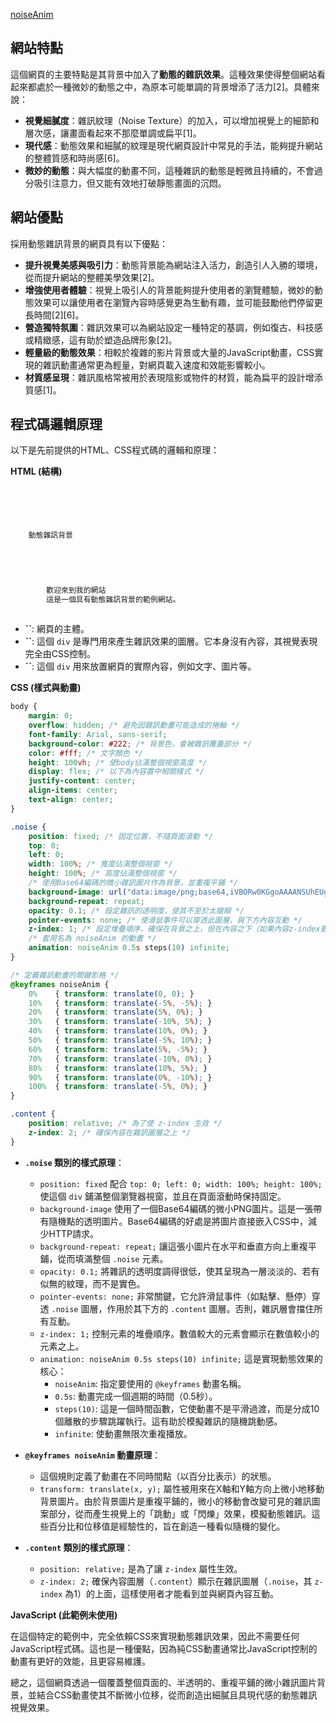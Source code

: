 <a href="https://alfo0924.github.io/noiseAnim/">noiseAnim</a>
## 網站特點

這個網頁的主要特點是其背景中加入了**動態的雜訊效果**。這種效果使得整個網站看起來都處於一種微妙的動態之中，為原本可能單調的背景增添了活力[2]。具體來說：

*   **視覺細膩度**：雜訊紋理（Noise Texture）的加入，可以增加視覺上的細節和層次感，讓畫面看起來不那麼單調或扁平[1]。
*   **現代感**：動態效果和細膩的紋理是現代網頁設計中常見的手法，能夠提升網站的整體質感和時尚感[6]。
*   **微妙的動態**：與大幅度的動畫不同，這種雜訊的動態是輕微且持續的，不會過分吸引注意力，但又能有效地打破靜態畫面的沉悶。

## 網站優點

採用動態雜訊背景的網頁具有以下優點：

*   **提升視覺美感與吸引力**：動態背景能為網站注入活力，創造引人入勝的環境，從而提升網站的整體美學效果[2]。
*   **增強使用者體驗**：視覺上吸引人的背景能夠提升使用者的瀏覽體驗，微妙的動態效果可以讓使用者在瀏覽內容時感覺更為生動有趣，並可能鼓勵他們停留更長時間[2][6]。
*   **營造獨特氛圍**：雜訊效果可以為網站設定一種特定的基調，例如復古、科技感或精緻感，這有助於塑造品牌形象[2]。
*   **輕量級的動態效果**：相較於複雜的影片背景或大量的JavaScript動畫，CSS實現的雜訊動畫通常更為輕量，對網頁載入速度和效能影響較小。
*   **材質感呈現**：雜訊風格常被用於表現陰影或物件的材質，能為扁平的設計增添質感[1]。

## 程式碼邏輯原理

以下是先前提供的HTML、CSS程式碼的邏輯和原理：

**HTML (結構)**

```html



    
    
    動態雜訊背景
    


    
    
        歡迎來到我的網站
        這是一個具有動態雜訊背景的範例網站。
    


```

*   **``**: 網頁的主體。
*   **``**: 這個 `div` 是專門用來產生雜訊效果的圖層。它本身沒有內容，其視覺表現完全由CSS控制。
*   **``**: 這個 `div` 用來放置網頁的實際內容，例如文字、圖片等。

**CSS (樣式與動畫)**

```css
body {
    margin: 0;
    overflow: hidden; /* 避免因雜訊動畫可能造成的捲軸 */
    font-family: Arial, sans-serif;
    background-color: #222; /* 背景色，會被雜訊覆蓋部分 */
    color: #fff; /* 文字顏色 */
    height: 100vh; /* 使body佔滿整個視窗高度 */
    display: flex; /* 以下為內容置中相關樣式 */
    justify-content: center;
    align-items: center;
    text-align: center;
}

.noise {
    position: fixed; /* 固定位置，不隨頁面滾動 */
    top: 0;
    left: 0;
    width: 100%; /* 寬度佔滿整個視窗 */
    height: 100%; /* 高度佔滿整個視窗 */
    /* 使用Base64編碼的微小雜訊圖片作為背景，並重複平鋪 */
    background-image: url("data:image/png;base64,iVBORw0KGgoAAAANSUhEUgAAABQAAAAUCAYAAACNiR0NAAAAKElEQVQ4EWMY9c9/r///MmAZG1g0AzNgMA0YGBoEogAAAABJRU5ErkJggg==");
    background-repeat: repeat;
    opacity: 0.1; /* 設定雜訊的透明度，使其不至於太搶眼 */
    pointer-events: none; /* 使滑鼠事件可以穿透此圖層，與下方內容互動 */
    z-index: 1; /* 設定堆疊順序，確保在背景之上，但在內容之下（如果內容z-index更高） */
    /* 套用名為 noiseAnim 的動畫 */
    animation: noiseAnim 0.5s steps(10) infinite;
}

/* 定義雜訊動畫的關鍵影格 */
@keyframes noiseAnim {
    0%    { transform: translate(0, 0); }
    10%   { transform: translate(-5%, -5%); }
    20%   { transform: translate(5%, 0%); }
    30%   { transform: translate(-10%, 5%); }
    40%   { transform: translate(10%, 0%); }
    50%   { transform: translate(-5%, 10%); }
    60%   { transform: translate(5%, -5%); }
    70%   { transform: translate(-10%, 0%); }
    80%   { transform: translate(10%, 5%); }
    90%   { transform: translate(0%, -10%); }
    100%  { transform: translate(-5%, 0%); }
}

.content {
    position: relative; /* 為了使 z-index 生效 */
    z-index: 2; /* 確保內容在雜訊圖層之上 */
}
```

*   **`.noise` 類別的樣式原理**：
    *   `position: fixed` 配合 `top: 0; left: 0; width: 100%; height: 100%;` 使這個 `div` 鋪滿整個瀏覽器視窗，並且在頁面滾動時保持固定。
    *   `background-image` 使用了一個Base64編碼的微小PNG圖片。這是一張帶有隨機點的透明圖片。Base64編碼的好處是將圖片直接嵌入CSS中，減少HTTP請求。
    *   `background-repeat: repeat;` 讓這張小圖片在水平和垂直方向上重複平鋪，從而填滿整個 `.noise` 元素。
    *   `opacity: 0.1;` 將雜訊的透明度調得很低，使其呈現為一層淡淡的、若有似無的紋理，而不是實色。
    *   `pointer-events: none;` 非常關鍵，它允許滑鼠事件（如點擊、懸停）穿透 `.noise` 圖層，作用於其下方的 `.content` 圖層。否則，雜訊層會擋住所有互動。
    *   `z-index: 1;` 控制元素的堆疊順序。數值較大的元素會顯示在數值較小的元素之上。
    *   `animation: noiseAnim 0.5s steps(10) infinite;` 這是實現動態效果的核心：
        *   `noiseAnim`: 指定要使用的 `@keyframes` 動畫名稱。
        *   `0.5s`: 動畫完成一個週期的時間（0.5秒）。
        *   `steps(10)`: 這是一個時間函數，它使動畫不是平滑過渡，而是分成10個離散的步驟跳躍執行。這有助於模擬雜訊的隨機跳動感。
        *   `infinite`: 使動畫無限次重複播放。

*   **`@keyframes noiseAnim` 動畫原理**：
    *   這個規則定義了動畫在不同時間點（以百分比表示）的狀態。
    *   `transform: translate(x, y);` 屬性被用來在X軸和Y軸方向上微小地移動背景圖片。由於背景圖片是重複平鋪的，微小的移動會改變可見的雜訊圖案部分，從而產生視覺上的「跳動」或「閃爍」效果，模擬動態雜訊。這些百分比和位移值是經驗性的，旨在創造一種看似隨機的變化。

*   **`.content` 類別的樣式原理**：
    *   `position: relative;` 是為了讓 `z-index` 屬性生效。
    *   `z-index: 2;` 確保內容圖層（`.content`）顯示在雜訊圖層（`.noise`，其 `z-index` 為1）的上面，這樣使用者才能看到並與網頁內容互動。

**JavaScript (此範例未使用)**

在這個特定的範例中，完全依賴CSS來實現動態雜訊效果，因此不需要任何JavaScript程式碼。這也是一種優點，因為純CSS動畫通常比JavaScript控制的動畫有更好的效能，且更容易維護。

總之，這個網頁透過一個覆蓋整個頁面的、半透明的、重複平鋪的微小雜訊圖片背景，並結合CSS動畫使其不斷微小位移，從而創造出細膩且具現代感的動態雜訊視覺效果。
